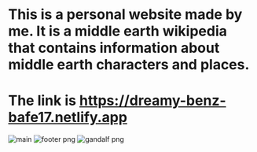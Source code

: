   # This is a personal website made by me. It is a middle earth wikipedia that contains information about middle earth characters and places.
# The link is https://dreamy-benz-bafe17.netlify.app

![main](https://user-images.githubusercontent.com/73660116/115293382-ea4fde80-a15f-11eb-82bb-c860a353894b.png)
![footer png](https://user-images.githubusercontent.com/73660116/115293399-ee7bfc00-a15f-11eb-8fc6-41ec929c5bcf.jpg)
![gandalf png](https://user-images.githubusercontent.com/73660116/115293401-ef149280-a15f-11eb-9ea6-4315082bcebb.jpg)
